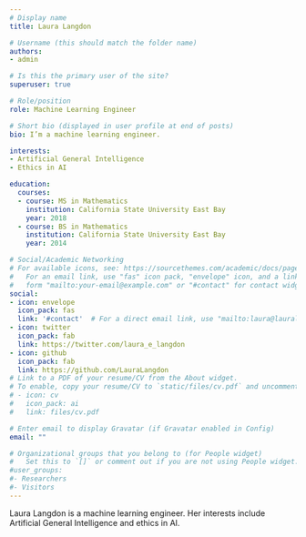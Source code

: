 ```yaml
---
# Display name
title: Laura Langdon

# Username (this should match the folder name)
authors:
- admin

# Is this the primary user of the site?
superuser: true

# Role/position
role: Machine Learning Engineer

# Short bio (displayed in user profile at end of posts)
bio: I’m a machine learning engineer. 

interests:
- Artificial General Intelligence
- Ethics in AI

education:
  courses:
  - course: MS in Mathematics
    institution: California State University East Bay
    year: 2018
  - course: BS in Mathematics
    institution: California State University East Bay
    year: 2014

# Social/Academic Networking
# For available icons, see: https://sourcethemes.com/academic/docs/page-builder/#icons
#   For an email link, use "fas" icon pack, "envelope" icon, and a link in the
#   form "mailto:your-email@example.com" or "#contact" for contact widget.
social:
- icon: envelope
  icon_pack: fas
  link: '#contact'  # For a direct email link, use "mailto:laura@lauralangdon.io".
- icon: twitter
  icon_pack: fab
  link: https://twitter.com/laura_e_langdon
- icon: github
  icon_pack: fab
  link: https://github.com/LauraLangdon
# Link to a PDF of your resume/CV from the About widget.
# To enable, copy your resume/CV to `static/files/cv.pdf` and uncomment the lines below.
# - icon: cv
#   icon_pack: ai
#   link: files/cv.pdf

# Enter email to display Gravatar (if Gravatar enabled in Config)
email: ""

# Organizational groups that you belong to (for People widget)
#   Set this to `[]` or comment out if you are not using People widget.
#user_groups:
#- Researchers
#- Visitors
---
```


Laura Langdon is a machine learning engineer. Her interests include Artificial General Intelligence and ethics in AI.
